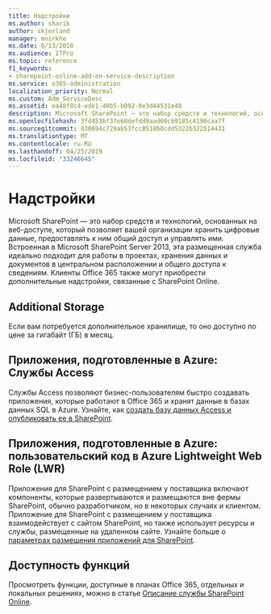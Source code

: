 ```yaml
---
title: Надстройки
ms.author: sharik
author: skjerland
manager: mnirkhe
ms.date: 6/13/2018
ms.audience: ITPro
ms.topic: reference
f1_keywords:
- sharepoint-online-add-on-service-description
ms.service: o365-administration
localization_priority: Normal
ms.custom: Adm_ServiceDesc
ms.assetid: ea48f8c4-ede1-40b5-b092-0e3d44531e48
description: Microsoft SharePoint — это набор средств и технологий, основанных на веб-доступе, который позволяет вашей организации хранить цифровые данные, предоставлять к ним общий доступ и управлять ими. Встроенная в Microsoft SharePoint Server 2013, эта размещенная служба идеально подходит для работы в проектах, хранения данных и документов в центральном расположении и общего доступа к сведениям. Клиенты Office 365 также могут приобрести дополнительные надстройки, связанные с SharePoint Online.
ms.openlocfilehash: 3fd453bf37e68defdd9aad60cb9185c4190caa7f
ms.sourcegitcommit: 830694c729ab53fcc8518b0cdd5322b322514431
ms.translationtype: MT
ms.contentlocale: ru-RU
ms.lasthandoff: 04/25/2019
ms.locfileid: "33246645"
---
```

# <a name="add-ons"></a>Надстройки

Microsoft SharePoint — это набор средств и технологий, основанных на веб-доступе, который позволяет вашей организации хранить цифровые данные, предоставлять к ним общий доступ и управлять ими. Встроенная в Microsoft SharePoint Server 2013, эта размещенная служба идеально подходит для работы в проектах, хранения данных и документов в центральном расположении и общего доступа к сведениям. Клиенты Office 365 также могут приобрести дополнительные надстройки, связанные с SharePoint Online.
  
## <a name="additional-storage"></a>Additional Storage
<a name="bkmk_AdditionalStorage"> </a>

Если вам потребуется дополнительное хранилище, то оно доступно по цене за гигабайт (ГБ) в месяц.
  
## <a name="azure-provisioned-apps-access-services"></a>Приложения, подготовленные в Azure: Службы Access
<a name="bkmk_AzureProvisionedAppsAccessServices"> </a>

Службы Access позволяют бизнес-пользователям быстро создавать приложения, которые работают в Office 365 и хранят данные в базах данных SQL в Azure. Узнайте, как [создать базу данных Access и опубликовать ее в SharePoint](https://go.microsoft.com/fwlink/p/?LinkID=393754).
  
## <a name="azure-provisioned-apps-custom-code-in-azure-lightweight-web-role-lwr"></a>Приложения, подготовленные в Azure: пользовательский код в Azure Lightweight Web Role (LWR)
<a name="bkmk_AzureProvisionedAppsCustomCodeinAzureLWR"> </a>

Приложения для SharePoint с размещением у поставщика включают компоненты, которые развертываются и размещаются вне фермы SharePoint, обычно разработчиком, но в некоторых случаях и клиентом. Приложение для SharePoint с размещением у поставщика взаимодействует с сайтом SharePoint, но также использует ресурсы и службы, размещенные на удаленном сайте. Узнайте больше о [параметрах размещения приложений для SharePoint](https://go.microsoft.com/fwlink/?LinkId=271314).
  
## <a name="feature-availability"></a>Доступность функций
<a name="bkmk_AzureProvisionedAppsCustomCodeinAzureLWR"> </a>

Просмотреть функции, доступные в планах Office 365, отдельных и локальных решениях, можно в статье [Описание службы SharePoint Online](sharepoint-online-service-description.md).
  

